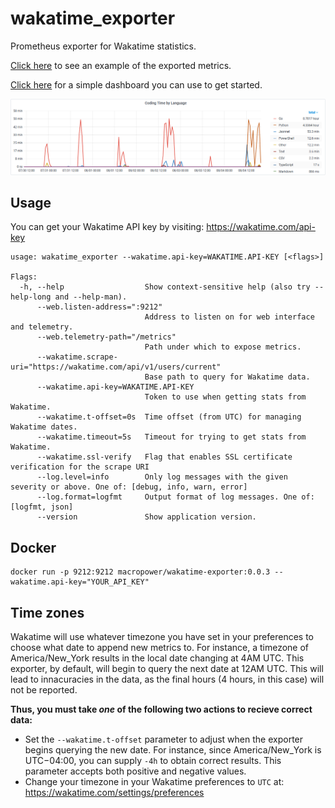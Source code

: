 # wakatime_exporter

Prometheus exporter for Wakatime statistics.

[Click here](METRICS.md) to see an example of the exported metrics.

[Click here](https://grafana.com/grafana/dashboards/12790) for a simple dashboard you can use to get started.

<a href="#"><img src="example.png"></a>

## Usage

You can get your Wakatime API key by visiting: https://wakatime.com/api-key

```text
usage: wakatime_exporter --wakatime.api-key=WAKATIME.API-KEY [<flags>]

Flags:
  -h, --help                  Show context-sensitive help (also try --help-long and --help-man).
      --web.listen-address=":9212"
                              Address to listen on for web interface and telemetry.
      --web.telemetry-path="/metrics"
                              Path under which to expose metrics.
      --wakatime.scrape-uri="https://wakatime.com/api/v1/users/current"
                              Base path to query for Wakatime data.
      --wakatime.api-key=WAKATIME.API-KEY
                              Token to use when getting stats from Wakatime.
      --wakatime.t-offset=0s  Time offset (from UTC) for managing Wakatime dates.
      --wakatime.timeout=5s   Timeout for trying to get stats from Wakatime.
      --wakatime.ssl-verify   Flag that enables SSL certificate verification for the scrape URI
      --log.level=info        Only log messages with the given severity or above. One of: [debug, info, warn, error]
      --log.format=logfmt     Output format of log messages. One of: [logfmt, json]
      --version               Show application version.
```

## Docker

```shell
docker run -p 9212:9212 macropower/wakatime-exporter:0.0.3 --wakatime.api-key="YOUR_API_KEY"
```

## Time zones

Wakatime will use whatever timezone you have set in your preferences to choose what date to append new metrics to. For instance, a timezone of America/New_York results in the local date changing at 4AM UTC. This exporter, by default, will begin to query the next date at 12AM UTC. This will lead to innacuracies in the data, as the final hours (4 hours, in this case) will not be reported.

**Thus, you must take _one_ of the following two actions to recieve correct data:**
- Set the `--wakatime.t-offset` parameter to adjust when the exporter begins querying the new date. For instance, since America/New_York is UTC−04:00, you can supply `-4h` to obtain correct results. This parameter accepts both positive and negative values.
- Change your timezone in your Wakatime preferences to `UTC` at: https://wakatime.com/settings/preferences
